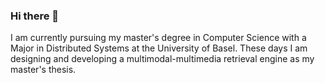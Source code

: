 ### Hi there 👋

I am currently pursuing my master's degree in Computer Science with a Major in Distributed Systems at the University of Basel.
These days I am designing and developing a multimodal-multimedia retrieval engine as my master's thesis.

<!--
**rahelarnold98/rahelarnold98** is a ✨ _special_ ✨ repository because its `README.md` (this file) appears on your GitHub profile.

Here are some ideas to get you started:

- 🔭 I’m currently working on ...
- 🌱 I’m currently learning ...
- 👯 I’m looking to collaborate on ...
- 🤔 I’m looking for help with ...
- 💬 Ask me about ...
- 📫 How to reach me: ...
- 😄 Pronouns: ...
- ⚡ Fun fact: ...
-->
